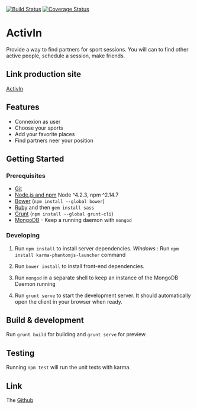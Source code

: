 [![Build Status](https://travis-ci.org/AdrienEtienne/activin.svg?branch=master)](https://travis-ci.org/AdrienEtienne/activin)
[![Coverage Status](https://coveralls.io/repos/github/AdrienEtienne/activin/badge.svg?branch=master)](https://coveralls.io/github/AdrienEtienne/activin?branch=master)

# ActivIn

Provide a way to find partners for sport sessions.
You will can to find other active people, schedule a session, make friends.

## Link production site

[ActivIn](http://activin-aenode.rhcloud.com/)

## Features

 * Connexion as user
 * Choose your sports
 * Add your favorite places
 * Find partners neer your position

## Getting Started

### Prerequisites

- [Git](https://git-scm.com/)
- [Node.js and npm](nodejs.org) Node ^4.2.3, npm ^2.14.7
- [Bower](bower.io) (`npm install --global bower`)
- [Ruby](https://www.ruby-lang.org) and then `gem install sass`
- [Grunt](http://gruntjs.com/) (`npm install --global grunt-cli`)
- [MongoDB](https://www.mongodb.org/) - Keep a running daemon with `mongod`

### Developing

1. Run `npm install` to install server dependencies.
   *Windows* : Run `npm install karma-phantomjs-launcher` command

2. Run `bower install` to install front-end dependencies.

3. Run `mongod` in a separate shell to keep an instance of the MongoDB Daemon running

4. Run `grunt serve` to start the development server. It should automatically open the client in your browser when ready.

## Build & development

Run `grunt build` for building and `grunt serve` for preview.

## Testing

Running `npm test` will run the unit tests with karma.

## Link

The [Github](https://github.com/AdrienEtienne/activin)
